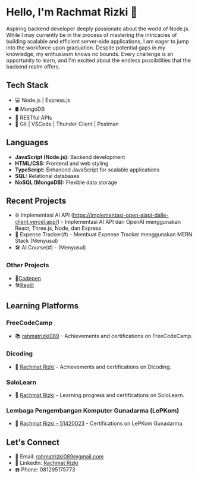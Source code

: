 <!-- Your Name -->
# Hello, I'm Rachmat Rizki 👋

<!-- Introduction -->
Aspiring backend developer deeply passionate about the world of Node.js. While I may currently be in the process of mastering the intricacies of building scalable and efficient server-side applications, I am eager to jump into the workforce upon graduation. Despite potential gaps in my knowledge, my enthusiasm knows no bounds. Every challenge is an opportunity to learn, and I'm excited about the endless possibilities that the backend realm offers.
<!-- ![GitHub Stats](https://github-readme-stats.vercel.app/api?username=RR-089&show_icons=true&hide=issues&hide_border=true&theme=dark) -->

<!-- Technologies and Tools -->
## Tech Stack
- 💻 Node.js | Express.js 
- 🛢️ MongoDB
- 🚀 RESTful APIs
- 🔧 Git | VSCode | Thunder Client | Postman

## Languages
- **JavaScript (Node.js):** Backend development 
- **HTML/CSS:** Frontend and web styling 
- **TypeScript:** Enhanced JavaScript for scalable applications 
- **SQL:** Relational databases 
- **NoSQL (MongoDB):** Flexible data storage 

<!-- Recent Projects -->
## Recent Projects
- 🌐 Implementasi AI API (https://implementasi-open-aiapi-dalle-client.vercel.app/) - Implementasi AI API dari OpenAI menggunakan React, Three.js, Node, dan Express
- 🚀 Expense Tracker(#) - Membuat Expense Tracker menggunakan MERN Stack (Menyusul)
- 🛠️ AI Course(#) - (Menyusul)

### Other Projects
- 🚀[Codepen](https://codepen.io/rr-089)
- 🛠️[Replit](https://replit.com/@RR-089)

## Learning Platforms

### FreeCodeCamp
- 📚 [rahmatrizki089](https://www.freecodecamp.org/rachmatrizki089) - Achievements and certifications on FreeCodeCamp.
### Dicoding
- 📙 [Rachmat Rizki](https://www.dicoding.com/users/ucokgg/academies) - Achievements and certifications on Dicoding.
### SoloLearn
- 📖 [Rachmat Rizki](https://www.sololearn.com/en/profile/30428483) - Learning progress and certifications on SoloLearn.
### Lembaga Pengembangan Komputer Gunadarma (LePKom)
- 📘 [Rachmat Rizki - 51420023](https://e-sert.gunadarma.ac.id/detail/51420023) - Certifications on LePKom Gunadarma.

<!-- Let's Connect -->
## Let's Connect
- 📧 Email: rahmatrizki089@gmail.com
- 💼 LinkedIn: [Rachmat Rizki](https://www.linkedin.com/in/rachmat-rizki-089-ucokgg/)
- ☎️ Phone: 081295175773
